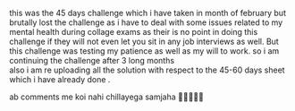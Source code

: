 this was the 45 days challenge which i have taken in month of february but brutally lost the challenge as i have to deal with some issues related to my mental health during  collage exams as their is no point in doing this challenge if they will not even let you sit in any job interviews as well. But this challenge was testing my patience as well as my will to work. so i am continuing the challenge after 3 long months  
also i am re uploading all the solution with respect to the 45-60 days sheet which i have already done .

ab comments me koi nahi chillayega samjaha 🙂😑😭😬🥹
